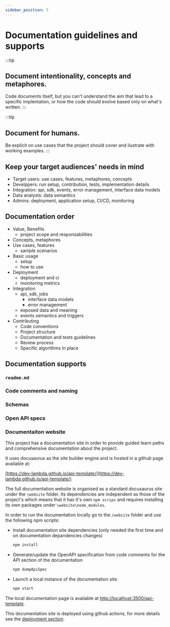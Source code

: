 ```yaml
---
sidebar_position: 5
---
```


# Documentation guidelines and supports

:::tip
## Document intentionality, concepts and metaphores.

Code documents itself, but you can't understand the aim that lead to a specific implentation, or how the code should evolve based only on what's written. 
:::


:::tip
## Document for humans.

Be explicit on use cases that the project should cover and ilustrate with working examples.
:::

## Keep your target audiences' needs in mind

- Target users: use cases, features, metaphores, concepts
- Develppers: run setup, contribution, tests, implementation details
- Integration: api, sdk, events, error management, interface data models
- Data analysts: data semantics
- Admins: deployment, application setup, CI/CD, monitoring

## Documentation order

- Value, Benefits
  - project scope and responsabilities
- Concepts, metaphores
- Use cases, features
  - sample scenarios
- Basic usage
  - setup
  - how to use
- Deployment
  - deployment and ci
  - monitoring metrics
- Integration
  - api, sdk, jobs
    - interface data models
    - error management
  - exposed data and meaning
  - events semantics and triggers
- Contributing
  - Code conventions
  - Project structure
  - Documentation and tests guidelines
  - Review process
  - Specific algorithms in place

## Documentation supports

### `readme.md`

### Code comments and naming

### Schemas

### Open API specs

### Documentaiton website

This project has a documentation site in order to provide guided learn paths and comprehensive documentation about the project.

It uses docusaurus as the site builder engine and is hosted in a github page available at: 

[https://dev-lambda.github.io/api-template/](https://dev-lambda.github.io/api-template/)

The full documentation website is organised as a standard docusaurus site under the `\website` folder. Its dependencies are independent as those of the project's which means that it has it's own `npm scrips` and requires installing its own packages under `\website\node_modules`.

In order to run the documentation locally go to the `/website` folder and use the following npm scripts:

- Install documentation site dependencies (only needed the first time and on documentation depandencies changes)
  ```sh title="in the \website folder"
  npm install
  ```

- Generate/update the OpenAPI specification from code comments for the API section of the documentation
  ```sh title="in the project root folder"
  npm dumpApiSpec
  ```

- Launch a local instance of the documentation site
  ```sh title="in the \website folder"
  npm start
  ```

The local documentation page is available at [http://localhost:3500/api-template](http://localhost:3500/api-template).

This documentation site is deployed using github actions, for more details see the [deployment section](deployment#publish-documentation-website-to-gh-pages).